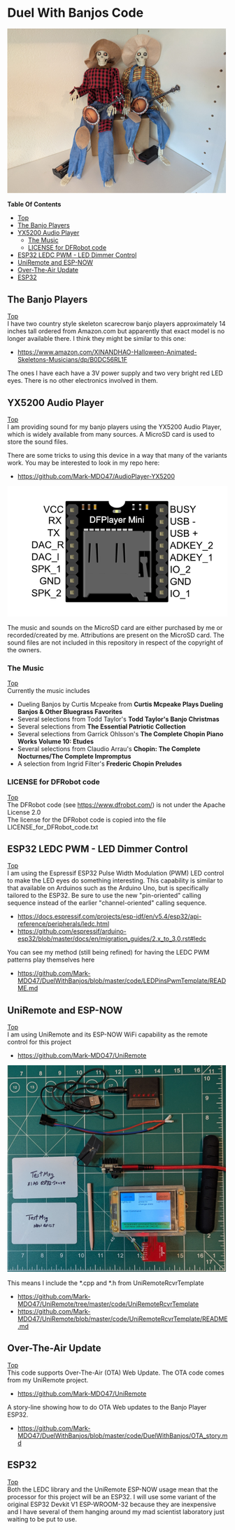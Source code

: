 # Duel With Banjos Code

<img src="https://github.com/Mark-MDO47/DuelWithBanjos/blob/master/resources/images/banjo_players_1024_768.jpg" width="500" alt="My Banjo Players">

**Table Of Contents**
* [Top](#duel-with-banjos-code "Top")
* [The Banjo Players](#the-banjo-players "The Banjo Players")
* [YX5200 Audio Player](#yx5200-audio-player "YX5200 Audio Player")
  * [The Music](#the-music "The Music")
  * [LICENSE for DFRobot code](#license-for-dfrobot-code "LICENSE for DFRobot code")
* [ESP32 LEDC PWM - LED Dimmer Control](#esp32-ledc-pwm-\--led-dimmer-control "ESP32 LEDC PWM - LED Dimmer Control")
* [UniRemote and ESP-NOW](#uniremote-and-esp\-now "UniRemote and ESP-NOW")
* [Over-The-Air Update](#over\-the\-air-update "Over-The-Air Update")
* [ESP32](#esp32 "ESP32")

## The Banjo Players
[Top](#duel-with-banjos-code "Top")<br>
I have two country style skeleton scarecrow banjo players approximately 14 inches tall ordered from Amazon.com but apparently that exact model is no longer available there.
I think they might be similar to this one:
- https://www.amazon.com/XINANDHAO-Halloween-Animated-Skeletons-Musicians/dp/B0DC56RL1F

The ones I have each have a 3V power supply and two very bright red LED eyes. There is no other electronics involved in them.

## YX5200 Audio Player
[Top](#duel-with-banjos-code "Top")<br>
I am providing sound for my banjo players using the YX5200 Audio Player, which is widely available from many sources. A MicroSD card is used to store the sound files.

There are some tricks to using this device in a way that many of the variants work. You may be interested to look in my repo here:
- https://github.com/Mark-MDO47/AudioPlayer-YX5200

![alt text](https://github.com/Mark-MDO47/RubberBandGun/blob/master/PartsInfo/YX5200_MP3player.png "Top view pin arrangement on YX5200 module")

The music and sounds on the MicroSD card are either purchased by me or recorded/created by me. Attributions are present on the MicroSD card. The sound files are not included in this repository in respect of the copyright of the owners.

### The Music
[Top](#duel-with-banjos-code "Top")<br>
Currently the music includes
- Dueling Banjos by Curtis Mcpeake from **Curtis Mcpeake Plays Dueling Banjos & Other Bluegrass Favorites**
- Several selections from Todd Taylor's **Todd Taylor's Banjo Christmas**
- Several selections from **The Essential Patriotic Collection**
- Several selections from Garrick Ohlsson's **The Complete Chopin Piano Works Volume 10: Etudes**
- Several selections from Claudio Arrau's **Chopin: The Complete Nocturnes/The Complete Impromptus**
- A selection from Ingrid Filter's **Frederic Chopin Preludes**

### LICENSE for DFRobot code
[Top](#duel-with-banjos-code "Top")<br>
The DFRobot code (see https://www.dfrobot.com/) is not under the Apache License 2.0<br>
The license for the DFRobot code is copied into the file LICENSE_for_DFRobot_code.txt

## ESP32 LEDC PWM - LED Dimmer Control
[Top](#duel-with-banjos "Top")<br>
I am using the Espressif ESP32 Pulse Width Modulation (PWM) LED control to make the LED eyes do something interesting. This capability is similar to that available on Arduinos such as the Arduino Uno, but is specifically tailored to the ESP32. Be sure to use the new "pin-oriented" calling sequence instead of the earlier "channel-oriented" calling sequence.
- https://docs.espressif.com/projects/esp-idf/en/v5.4/esp32/api-reference/peripherals/ledc.html
- https://github.com/espressif/arduino-esp32/blob/master/docs/en/migration_guides/2.x_to_3.0.rst#ledc

You can see my method (still being refined) for having the LEDC PWM patterns play themselves here
- https://github.com/Mark-MDO47/DuelWithBanjos/blob/master/code/LEDPinsPwmTemplate/README.md

## UniRemote and ESP-NOW
[Top](#duel-with-banjos-code "Top")<br>
I am using UniRemote and its ESP-NOW WiFi capability as the remote control for this project
- https://github.com/Mark-MDO47/UniRemote

<img src="https://github.com/Mark-MDO47/UniRemote/blob/master/resources/images/UniRemote_overview.jpg" width="500" alt="Image of UniRemote breadboard overview">

This means I include the *.cpp and *.h from UniRemoteRcvrTemplate
- https://github.com/Mark-MDO47/UniRemote/tree/master/code/UniRemoteRcvrTemplate
- https://github.com/Mark-MDO47/UniRemote/blob/master/code/UniRemoteRcvrTemplate/README.md

## Over-The-Air Update
[Top](#duel-with-banjos-code "Top")<br>
This code supports Over-The-Air (OTA) Web Update. The OTA code comes from my UniRemote project.
- https://github.com/Mark-MDO47/UniRemote

A story-line showing how to do OTA Web updates to the Banjo Player ESP32.
- https://github.com/Mark-MDO47/DuelWithBanjos/blob/master/code/DuelWithBanjos/OTA_story.md

## ESP32
[Top](#duel-with-banjos-code "Top")<br>
Both the LEDC library and the UniRemote ESP-NOW usage mean that the processor for this project will be an ESP32. I will use some variant of the original ESP32 Devkit V1 ESP-WROOM-32 because they are inexpensive and I have several of them hanging around my mad scientist laboratory just waiting to be put to use.
